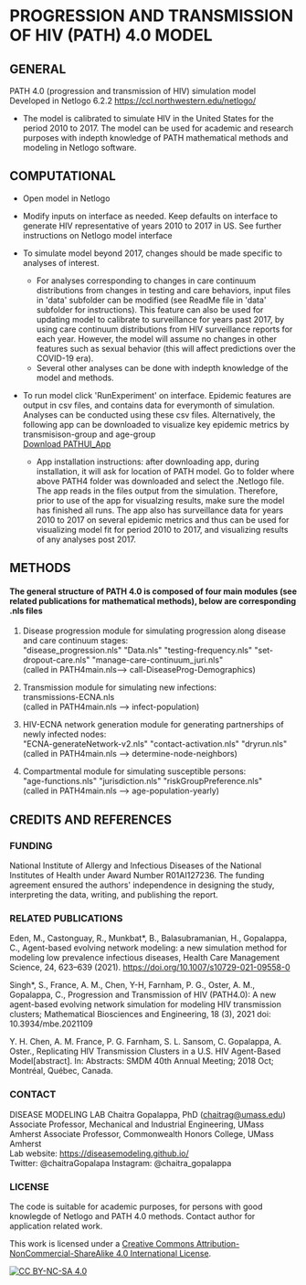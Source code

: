 # PROGRESSION AND TRANSMISSION OF HIV (PATH) 4.0 MODEL
## GENERAL
PATH 4.0 (progression and transmission of HIV) simulation model 
Developed in Netlogo 6.2.2 https://ccl.northwestern.edu/netlogo/ 
* The model is calibrated to simulate HIV in the United States for the period 2010 to 2017. The model can be used for academic and research purposes with indepth knowledge of PATH mathematical methods and modeling in Netlogo software.

## COMPUTATIONAL
* Open model in Netlogo
* Modify inputs on interface as needed. Keep defaults on interface to generate HIV representative of years 2010 to 2017 in US. See further instructions on Netlogo model interface
* To simulate model beyond 2017, changes should be made specific to analyses of interest. 
  * For analyses corresponding to changes in care continuum distributions from changes in testing and care behaviors, input files in 'data' subfolder can be modified (see ReadMe file in 'data' subfolder for instructions). This feature can also be used for updating model to calibrate to surveillance for years past 2017, by using care continuum distributions from HIV surveillance reports for each year. However, the model will assume no changes in other features such as sexual behavior (this will affect predictions over the COVID-19 era).  
  * Several other analyses can be done with indepth knowledge of the model and methods.

* To run model click 'RunExperiment' on interface. Epidemic features are output in csv files, and contains data for everymonth of simulation. Analyses can be conducted using these csv files. Alternatively, the following app can be downloaded to visualize key epidemic metrics by transmisison-group and age-group  
[Download PATHUI_App](https://people.umass.edu/chaitrag/Research/PATH-App/PATHUISetup.exe)
  * App installation instructions: after downloading app, during installation, it will ask for location of PATH model. Go to folder where above PATH4 folder was downloaded and select the .Netlogo file. The app reads in the files output from the simulation. Therefore, prior to use of the app for visualzing results, make sure the model has finished all runs. The app also has surveillance data for years 2010 to 2017 on several epidemic metrics and thus can be used for visualizing model fit for period 2010 to 2017, and visualizing results of any analyses post 2017. 

## METHODS
#### The general structure of PATH 4.0 is composed of four main modules (see related publications for mathematical methods), below are corresponding .nls files
1.  Disease progression module for simulating progression along disease and care continuum stages:     
"disease_progression.nls" "Data.nls" "testing-frequency.nls" "set-dropout-care.nls" "manage-care-continuum_juri.nls"  
(called in PATH4main.nls--> call-DiseaseProg-Demographics) 

2. Transmission module for simulating new infections:   
transmissions-ECNA.nls   
(called in PATH4main.nls --> infect-population)  

3.  HIV-ECNA network generation module for generating partnerships of newly infected nodes:  
"ECNA-generateNetwork-v2.nls" "contact-activation.nls" "dryrun.nls"   
(called in PATH4main.nls -->  determine-node-neighbors)  

4. Compartmental module for simulating susceptible persons:   
"age-functions.nls" "jurisdiction.nls" "riskGroupPreference.nls"   
(called in PATH4main.nls --> age-population-yearly)  

## CREDITS AND REFERENCES

### FUNDING 

National Institute of Allergy and Infectious Diseases of the National Institutes of Health under Award Number R01AI127236. The funding agreement ensured the authors' independence in designing the study, interpreting the data, writing, and publishing the report.

### RELATED PUBLICATIONS

Eden, M., Castonguay, R., Munkbat*, B., Balasubramanian, H., Gopalappa, C., Agent-based evolving network modeling: a new simulation method for modeling low prevalence infectious diseases, Health Care Management Science, 24, 623–639 (2021). https://doi.org/10.1007/s10729-021-09558-0 


Singh*, S., France, A. M., Chen, Y-H, Farnham, P. G., Oster, A. M., Gopalappa, C., Progression and Transmission of HIV (PATH4.0): A new agent-based evolving network simulation for modeling HIV transmission clusters; Mathematical Biosciences and Engineering, 18 (3), 2021 doi: 10.3934/mbe.2021109

Y. H. Chen, A. M. France, P. G. Farnham, S. L. Sansom, C. Gopalappa, A. Oster., Replicating HIV Transmission Clusters in a U.S. HIV Agent-Based Model[abstract]. In: Abstracts: SMDM 40th Annual Meeting; 2018 Oct; Montréal, Québec, Canada. 

### CONTACT
DISEASE MODELING LAB
Chaitra Gopalappa, PhD (chaitrag@umass.edu)
Associate Professor, Mechanical and Industrial Engineering, UMass Amherst 
Associate Professor, Commonwealth Honors College, UMass Amherst    
Lab website:   https://diseasemodeling.github.io/   
Twitter: @chaitraGopalapa Instagram: @chaitra_gopalappa

### LICENSE
The code is suitable for academic purposes, for persons with good knowlegde of Netlogo and PATH 4.0 methods. Contact author for application related work.

This work is licensed under a
[Creative Commons Attribution-NonCommercial-ShareAlike 4.0 International License][cc-by-nc-sa].

[![CC BY-NC-SA 4.0][cc-by-nc-sa-image]][cc-by-nc-sa]

[cc-by-nc-sa]: http://creativecommons.org/licenses/by-nc-sa/4.0/
[cc-by-nc-sa-image]: https://licensebuttons.net/l/by-nc-sa/4.0/88x31.png
[cc-by-nc-sa-shield]: https://img.shields.io/badge/License-CC%20BY--NC--SA%204.0-lightgrey.svg

